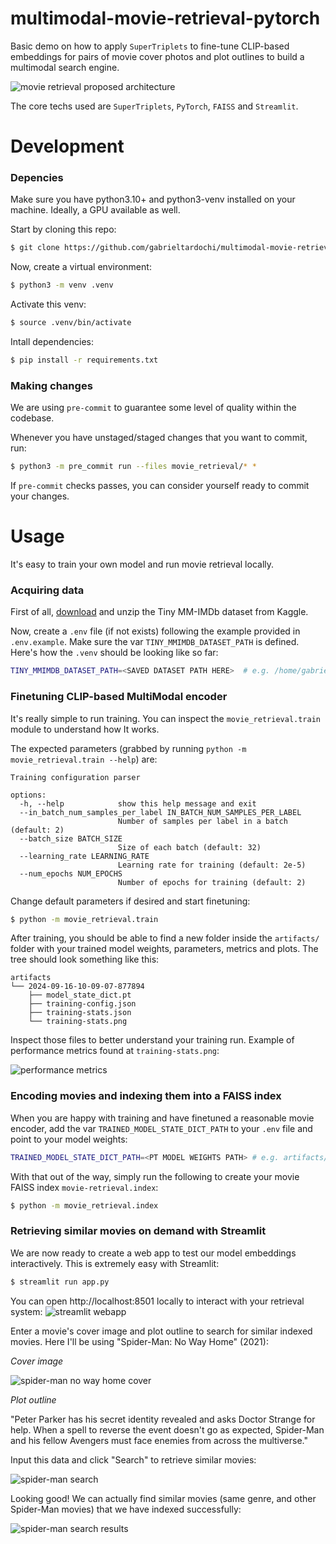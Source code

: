 # multimodal-movie-retrieval-pytorch
Basic demo on how to apply `SuperTriplets` to fine-tune CLIP-based embeddings for pairs of movie cover photos and plot outlines to build a multimodal search engine.

![movie retrieval proposed architecture](docs/movie-retrieval-arch-white.png)

The core techs used are `SuperTriplets`, `PyTorch`, `FAISS` and `Streamlit`.

# Development

### Depencies
Make sure you have python3.10+ and python3-venv installed on your machine. Ideally, a GPU available as well.

Start by cloning this repo:
```bash
$ git clone https://github.com/gabrieltardochi/multimodal-movie-retrieval-pytorch.git
```

Now, create a virtual environment:
```bash
$ python3 -m venv .venv
```

Activate this venv:
```bash
$ source .venv/bin/activate
```

Intall dependencies:
```bash
$ pip install -r requirements.txt
```

### Making changes
We are using `pre-commit` to guarantee some level of quality within the codebase.

Whenever you have unstaged/staged changes that you want to commit, run:
```bash
$ python3 -m pre_commit run --files movie_retrieval/* *
```

If `pre-commit` checks passes, you can consider yourself ready to commit your changes.

# Usage
It's easy to train your own model and run movie retrieval locally.

### Acquiring data
First of all, [download](https://www.kaggle.com/datasets/gabrieltardochi/tiny-mm-imdb) and unzip the Tiny MM-IMDb dataset from Kaggle.

Now, create a `.env` file (if not exists) following the example provided in `.env.example`. Make sure the var `TINY_MMIMDB_DATASET_PATH` is defined. Here's how the `.venv` should be looking like so far:
```bash
TINY_MMIMDB_DATASET_PATH=<SAVED DATASET PATH HERE>  # e.g. /home/gabriel/datasets/tinymmimdb
```

### Finetuning CLIP-based MultiModal encoder
It's really simple to run training. You can inspect the `movie_retrieval.train` module to understand how It works. 

The expected parameters (grabbed by running `python -m movie_retrieval.train --help`) are:
```console
Training configuration parser

options:
  -h, --help            show this help message and exit
  --in_batch_num_samples_per_label IN_BATCH_NUM_SAMPLES_PER_LABEL
                        Number of samples per label in a batch (default: 2)
  --batch_size BATCH_SIZE
                        Size of each batch (default: 32)
  --learning_rate LEARNING_RATE
                        Learning rate for training (default: 2e-5)
  --num_epochs NUM_EPOCHS
                        Number of epochs for training (default: 2)
```

Change default parameters if desired and start finetuning:
```bash
$ python -m movie_retrieval.train
```

After training, you should be able to find a new folder inside the `artifacts/` folder with your trained model weights, parameters, metrics and plots. The tree should look something like this:
```console
artifacts
└── 2024-09-16-10-09-07-877894
    ├── model_state_dict.pt
    ├── training-config.json
    ├── training-stats.json
    └── training-stats.png
```

Inspect those files to better understand your training run. Example of performance metrics found at `training-stats.png`:

![performance metrics](artifacts/2024-09-16-10-09-07-877894/training-stats.png)

### Encoding movies and indexing them into a FAISS index

When you are happy with training and have finetuned a reasonable movie encoder, add the var `TRAINED_MODEL_STATE_DICT_PATH` to your  `.env` file and point to your model weights:
```bash
TRAINED_MODEL_STATE_DICT_PATH=<PT MODEL WEIGHTS PATH> # e.g. artifacts/2024-09-16-10-09-07-877894/model_state_dict.pt
```

With that out of the way, simply run the following to create your movie FAISS index `movie-retrieval.index`:
```bash
$ python -m movie_retrieval.index
```

### Retrieving similar movies on demand with Streamlit

We are now ready to create a web app to test our model embeddings interactively. This is extremely easy with Streamlit:
```bash
$ streamlit run app.py
```

You can open http://localhost:8501 locally to interact with your retrieval system:
![streamlit webapp](docs/webapp.png)

Enter a movie's cover image and plot outline to search for similar indexed movies. Here I'll be using "Spider-Man: No Way Home" (2021):

*Cover image*

![spider-man no way home cover](docs/Spider-Man_No_Way_Home_poster.jpg)

*Plot outline*

"Peter Parker has his secret identity revealed and asks Doctor Strange for help. When a spell to reverse the event doesn't go as expected, Spider-Man and his fellow Avengers must face enemies from across the multiverse." 

Input this data and click "Search" to retrieve similar movies:

![spider-man search](docs/search.png)

Looking good! We can actually find similar movies (same genre, and other Spider-Man movies) that we have indexed successfully:

![spider-man search results](docs/search-results.png)

